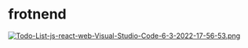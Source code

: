 # frotnend
[![Todo-List-js-react-web-Visual-Studio-Code-6-3-2022-17-56-53.png](https://i.postimg.cc/MTcB2BFD/Todo-List-js-react-web-Visual-Studio-Code-6-3-2022-17-56-53.png)](https://postimg.cc/1nQXD8Pn)
